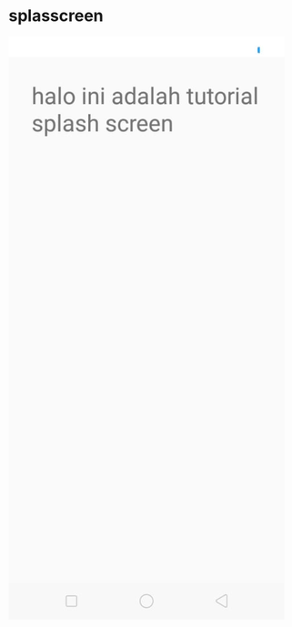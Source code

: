 # splasscreen
![alt text](https://github.com/hidayatulwildan/splasscreen/blob/master/splash-screen-485x1024.jpeg)
